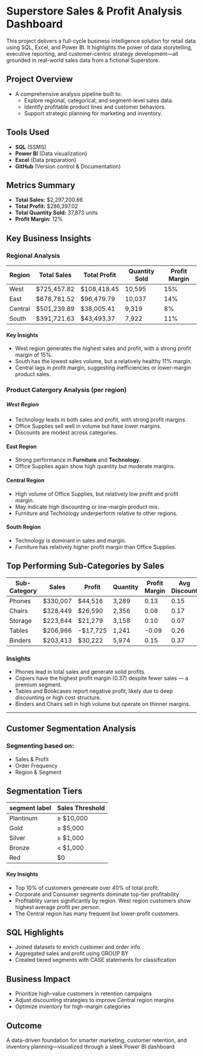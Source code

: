 
# Superstore Sales & Profit Analysis Dashboard

This project delivers a full-cycle business intelligence solution for retail data using SQL, Excel, and Power BI. It highlights the power of data storytelling, executive reporting, and customer-centric strategy development—all grounded in real-world sales data from a fictional Superstore.
    
## Project Overview
- A comprehensive analysis pipeline built to:
    - Explore regional, categorical, and segment-level sales data.
    - Identify profitable product lines and customer behaviors.
    - Support strategic planning for marketing and inventory.

## Tools Used

- **SQL** (SSMS)
- **Power BI** (Data visualization)
- **Excel** (Data preparation)
- **GitHub** (Version control & Documentation)

## Metrics Summary

- **Total Sales:** $2,297,200.86
- **Total Profit:** $286,397.02
- **Total Quantity Sold:** 37,873 units
- **Profit Margin:** 12%

##  Key Business Insights
### Regional Analysis

| Region       | Total Sales   | Total Profit  | Quantity Sold | Profit Margin |
|--------------|---------------|---------------|----------------|----------------|
| West         | $725,457.82   | $108,418.45   | 10,595         | 15%            |
| East         | $678,781.52   | $96,479.79    | 10,037         | 14%            |
| Central      | $501,239.89   | $38,005.41    | 9,319          | 8%             |
| South        | $391,721.63   | $43,493.37    | 7,922          | 11%            |

#### Key Insights

- West region generates the highest sales and profit, with a strong profit margin of 15%.
- South has the lowest sales volume, but a relatively healthy 11% margin.
- Central lags in profit margin, suggesting inefficiencies or lower-margin product sales.

### Product Catergory Analysis (per region)
##### West Region
- Technology leads in both sales and profit, with strong profit margins.
- Office Supplies sell well in volume but have lower margins.
- Discounts are modest across categories.

#### East Region
- Strong performance in **Furniture** and **Technology**.
- Office Supplies again show high quantity but moderate margins.

#### Central Region
- High volume of Office Supplies, but relatively low profit and profit margin.
- May indicate high discounting or low-margin product mix.
- Furniture and Technology underperform relative to other regions.

#### South Region
- Technology is dominant in sales and margin.
- Furniture has relatively higher profit margin than Office Supplies.

##  Top Performing Sub-Categories by Sales

| Sub-Category | Sales      | Profit     | Quantity | Profit Margin | Avg Discount |
|--------------|------------|------------|----------|----------------|---------------|
| Phones       | $330,007   | $44,516    | 3,289    | 0.13           | 0.15          |
| Chairs       | $328,449   | $26,590    | 2,356    | 0.08           | 0.17          |
| Storage      | $223,844   | $21,279    | 3,158    | 0.10           | 0.07          |
| Tables       | $206,966   | -$17,725   | 1,241    | -0.09          | 0.26          |
| Binders      | $203,413   | $30,222    | 5,974    | 0.15           | 0.37          |

### Insights

- Phones lead in total sales and generate solid profits.
- Copiers have the highest profit margin (0.37) despite fewer sales — a premium segment.
- Tables and Bookcases report negative profit, likely due to deep discounting or high cost structure.
- Binders and Chairs sell in high volume but operate on thinner margins.

---

## Customer Segmentation Analysis 
### Segmenting based on: 
- Sales & Profit
- Order Frequency
- Region & Segment 

## Segmentation Tiers 
| segment label          | Sales Threshold  |
|---------------------|--------------------------|
|Plantinum         |   ≥ $10,000 |
| Gold       | ≥ $5,000 |
| Silver     | ≥ $1,000|
| Bronze     | < $1,000 |
| Red         | $0      |


#### Key Insights
- Top 10% of customers genereate over 40% of total profit.
- Corporate and Consumer segments dominate top-tier profitability
- Profitablity varies significantly by region. West region customers show highest average profit per person.
- The Central region has many frequent but lower-profit customers.

## SQL Highlights
- Joined datasets to enrich customer and order info
- Aggregated sales and profit using GROUP BY
- Created tiered segments with CASE statements for classification

## Business Impact
- Prioritize high-value customers in retention campaigns
- Adjust discounting strategies to improve Central region margins
- Optimize inventory for high-margin categories

## Outcome

A data-driven foundation for smarter marketing, customer retention, and inventory planning—visualized through a sleek Power BI dashboard
